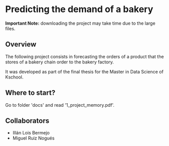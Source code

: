 # Predicting the demand of a bakery

**Important Note:** downloading the project may take time due to the large files.

Overview
---
The following project consists in forecasting the orders of a product that the stores of a bakery chain order to the bakery factory.

It was developed as part of the final thesis for the Master in Data Science of Kschool.

Where to start?
---
Go to folder 'docs' and read '1\_project\_memory.pdf'. 


Collaborators
---

 - Illán Lois Bermejo
 - Miguel Ruiz Nogués

